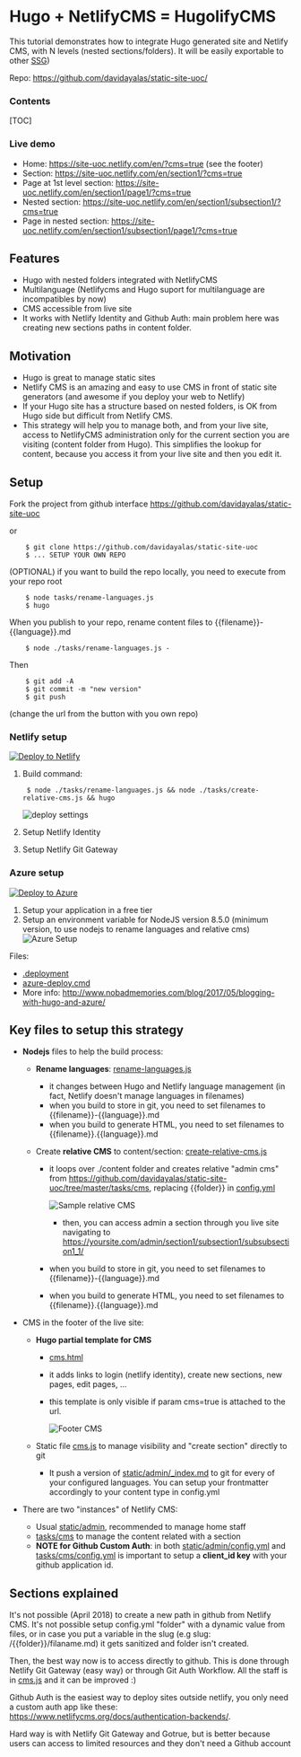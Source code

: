 # Hugo + NetlifyCMS = HugolifyCMS

This tutorial demonstrates how to integrate Hugo generated site and Netlify CMS, with N levels (nested sections/folders). It will be easily exportable to other [SSG](https://www.staticgen.com/))

Repo: https://github.com/davidayalas/static-site-uoc/

### Contents 

<style>
	div.toc > ul > li > a{display:none;}
	div.toc > ul > li{list-style: none;}
	div.toc > ul > li > ul > li:nth-child(1){display:none!important;}
</style>

[TOC]

### Live demo

* Home: https://site-uoc.netlify.com/en/?cms=true (see the footer)
* Section: https://site-uoc.netlify.com/en/section1/?cms=true
* Page at 1st level section: https://site-uoc.netlify.com/en/section1/page1/?cms=true
* Nested section: https://site-uoc.netlify.com/en/section1/subsection1/?cms=true
* Page in nested section: https://site-uoc.netlify.com/en/section1/subsection1/page1/?cms=true

## Features

* Hugo with nested folders integrated with NetlifyCMS
* Multilanguage (Netlifycms and Hugo suport for multilanguage are incompatibles by now) 
* CMS accessible from live site
* It works with Netlify Identity and Github Auth:  main problem here was creating new sections paths in content folder.

## Motivation

* Hugo is great to manage static sites
* Netlify CMS is an amazing and easy to use CMS in front of static site generators (and awesome if you deploy your web to Netlify)
* If your Hugo site has a structure based on nested folders, is OK from Hugo side but difficult from Netlify CMS. 
* This strategy will help you to manage both, and from your live site, access to NetlifyCMS administration only for the current section you are visiting (content folder from Hugo). This simplifies the lookup for content, because you access it from your live site and then you edit it.

## Setup

Fork the project from github interface https://github.com/davidayalas/static-site-uoc

or

		$ git clone https://github.com/davidayalas/static-site-uoc
		$ ... SETUP YOUR OWN REPO

(OPTIONAL) if you want to build the repo locally, you need to execute from your repo root

		$ node tasks/rename-languages.js 
		$ hugo


When you publish to your repo, rename content files to {{filename}}-{{language}}.md

		$ node ./tasks/rename-languages.js -

Then

		$ git add -A
		$ git commit -m "new version"		
		$ git push

(change the url from the button with you own repo)


### Netlify setup

[![Deploy to Netlify](https://www.netlify.com/img/deploy/button.svg)](https://app.netlify.com/start/deploy?repository=https://github.com/davidayalas/static-site-uoc)

1. Build command:

		$ node ./tasks/rename-languages.js && node ./tasks/create-relative-cms.js && hugo

	![deploy settings](img/deploy-settings.png)

2. Setup Netlify Identity

3. Setup Netlify Git Gateway


### Azure setup

[![Deploy to Azure](https://azuredeploy.net/deploybutton.png)](https://azuredeploy.net/?repository=https://github.com/davidayalas/static-site-uoc)

1. Setup your application in a free tier
2. Setup an environment variable for NodeJS version 8.5.0 (minimum version, to use nodejs to rename languages and relative cms)
![Azure Setup](img/appservice-setup.png)

Files:

- [.deployment](https://github.com/davidayalas/static-site-uoc/blob/master/.deployment)
- [azure-deploy.cmd](https://github.com/davidayalas/static-site-uoc/blob/master/azure-deploy.cmd)
- More info: http://www.nobadmemories.com/blog/2017/05/blogging-with-hugo-and-azure/

## Key files to setup this strategy

* **Nodejs** files to help the build process:

	- **Rename languages**: [rename-languages.js](https://github.com/davidayalas/static-site-uoc/blob/master/tasks/rename-languages.js)
		- it changes between Hugo and Netlify language management (in fact, Netlify doesn't manage languages in filenames)
		- when you build to store in git, you need to set filenames to {{filename}}-{{language}}.md
		- when you build to generate HTML, you need to set filenames to {{filename}}.{{language}}.md

	- Create **relative CMS** to content/section: [create-relative-cms.js](https://github.com/davidayalas/static-site-uoc/blob/master/tasks/create-relative-cms.js)
		- it loops over ./content folder and creates relative "admin cms" from https://github.com/davidayalas/static-site-uoc/tree/master/tasks/cms, replacing {{folder}} in [config.yml](https://github.com/davidayalas/static-site-uoc/blob/master/tasks/cms/config.yml)

			![Sample relative CMS](img/sample-tree-cms.png)

			- then, you can access admin a section through you live site navigating to https://yoursite.com/admin/section1/subsection1/subsubsection1_1/

		- when you build to store in git, you need to set filenames to {{filename}}-{{language}}.md
		- when you build to generate HTML, you need to set filenames to {{filename}}.{{language}}.md

* CMS in the footer of the live site:

	* **Hugo partial template for CMS**
		* [cms.html](https://github.com/davidayalas/static-site-uoc/blob/master/themes/web-uoc-1/layouts/partials/cms.html)
		* it adds links to login (netlify identity), create new sections, new pages, edit pages, ...
		* this template is only visible if param cms=true is attached to the url.

			![Footer CMS](img/cms-footer.png)

	* Static file [cms.js](https://github.com/davidayalas/static-site-uoc/blob/master/themes/web-uoc-1/static/js/cms.js) to manage visibility and "create section" directly to git
		* It push a version of [static/admin/_index.md](https://github.com/davidayalas/static-site-uoc/blob/master/static/admin/_index.md) to git for every of your configured languages. You can setup your frontmatter accordingly to your content type in config.yml

* There are two "instances" of Netlify CMS:
	* Usual [static/admin](https://github.com/davidayalas/static-site-uoc/tree/master/static/admin), recommended to manage home staff
	* [tasks/cms](https://github.com/davidayalas/static-site-uoc/tree/master/tasks/cms) to manage the content related with a section
	* **NOTE for Github Custom Auth**: in both [static/admin/config.yml](https://github.com/davidayalas/static-site-uoc/tree/master/static/admin/config.yml) and [tasks/cms/config.yml](https://github.com/davidayalas/static-site-uoc/tree/master/tasks/cms/config.yml) is important to setup a **client_id key** with your github application id.


## Sections explained

It's not possible (April 2018) to create a new path in github from Netlify CMS. It's not possible setup config.yml "folder" with a dynamic value from files, or in case you put a variable in the slug (e.g slug: /{{folder}}/filaname.md) it gets sanitized and folder isn't created.

Then, the best way now is to access directly to github. This is done through Netlify Git Gateway (easy way) or through Git Auth Workflow. All the staff is in [cms.js](https://github.com/davidayalas/static-site-uoc/blob/master/themes/web-uoc-1/static/js/cms.js) and it can be improved :)

Github Auth is the easiest way to deploy sites outside netlify, you only need a custom auth app like these: https://www.netlifycms.org/docs/authentication-backends/.

Hard way is with Netlify Git Gateway and Gotrue, but is better because users can access to limited resources and they don't need a Github account
